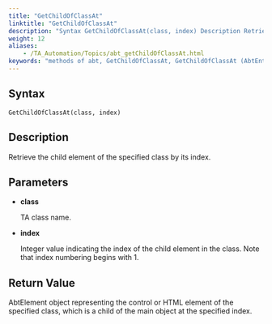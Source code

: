 ```yaml
--- 
title: "GetChildOfClassAt"
linktitle: "GetChildOfClassAt"
description: "Syntax GetChildOfClassAt(class, index) Description Retrieve the child element of the specified class by its index. Parameters class TA class name. index Integer value indicating the index of the child ..."
weight: 12
aliases: 
    - /TA_Automation/Topics/abt_getChildOfClassAt.html
keywords: "methods of abt, GetChildOfClassAt, GetChildOfClassAt (AbtEntity), AbtEntity, getchildofclassat, abtentity getchildofclassat, child element of class, obtain child element of class"
---
```


## Syntax

`GetChildOfClassAt(class, index)`

## Description  

Retrieve the child element of the specified class by its index.

## Parameters  

-   **class**

    TA class name.

-   **index**

    Integer value indicating the index of the child element in the class. Note that index numbering begins with 1.


## Return Value

AbtElement object representing the control or HTML element of the specified class, which is a child of the main object at the specified index.




